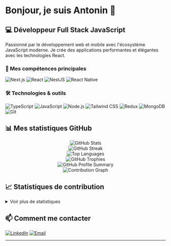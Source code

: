 # Bonjour, je suis Antonin 👋

## 💻 Développeur Full Stack JavaScript

Passionné par le développement web et mobile avec l'écosystème JavaScript moderne. Je crée des applications performantes et élégantes avec les technologies React.

### 🚀 Mes compétences principales

![Next.js](https://img.shields.io/badge/-Next.js-000000?style=for-the-badge&logo=next.js&logoColor=white)
![React](https://img.shields.io/badge/-React-61DAFB?style=for-the-badge&logo=react&logoColor=black)
![NestJS](https://img.shields.io/badge/-NestJS-E0234E?style=for-the-badge&logo=nestjs&logoColor=white)
![React Native](https://img.shields.io/badge/-React_Native-61DAFB?style=for-the-badge&logo=react&logoColor=black)

### 🛠️ Technologies & outils

![TypeScript](https://img.shields.io/badge/-TypeScript-3178C6?style=for-the-badge&logo=typescript&logoColor=white)
![JavaScript](https://img.shields.io/badge/-JavaScript-F7DF1E?style=for-the-badge&logo=javascript&logoColor=black)
![Node.js](https://img.shields.io/badge/-Node.js-339933?style=for-the-badge&logo=node.js&logoColor=white)
![Tailwind CSS](https://img.shields.io/badge/-Tailwind_CSS-38B2AC?style=for-the-badge&logo=tailwind-css&logoColor=white)
![Redux](https://img.shields.io/badge/-Redux-764ABC?style=for-the-badge&logo=redux&logoColor=white)
![MongoDB](https://img.shields.io/badge/-MongoDB-47A248?style=for-the-badge&logo=mongodb&logoColor=white)
![Git](https://img.shields.io/badge/-Git-F05032?style=for-the-badge&logo=git&logoColor=white)

## 📊 Mes statistiques GitHub

<div align="center">
  <img src="https://github-readme-stats.vercel.app/api?username=Antonin-dev&show_icons=true&theme=tokyonight&count_private=true" alt="GitHub Stats" />
</div>

<div align="center">
  <img src="https://github-readme-streak-stats.herokuapp.com/?user=Antonin-dev&theme=tokyonight" alt="GitHub Streak" />
</div>

<div align="center">
  <img src="https://github-readme-stats.vercel.app/api/top-langs/?username=Antonin-dev&layout=compact&theme=tokyonight&hide=html" alt="Top Languages" />
</div>

<div align="center">
  <img src="https://github-profile-trophy.vercel.app/?username=Antonin-dev&theme=nord&column=7&margin-w=15&margin-h=15" alt="GitHub Trophies" />
</div>

<div align="center">
  <img src="https://github-profile-summary-cards.vercel.app/api/cards/profile-details?username=Antonin-devR&theme=nord_dark" alt="GitHub Profile Summary" />
</div>

<div align="center">
  <img src="https://github-readme-activity-graph.vercel.app/graph?username=Antonin-dev&theme=react-dark" alt="Contribution Graph" />
</div>

## 📈 Statistiques de contribution

<details>
  <summary>Voir plus de statistiques</summary>
  
  <div align="center">
    <img src="https://github-profile-summary-cards.vercel.app/api/cards/repos-per-language?username=Antonin-dev&theme=nord_dark" alt="Repos per Language" />
    <img src="https://github-profile-summary-cards.vercel.app/api/cards/most-commit-language?username=Antonin-dev&theme=nord_dark" alt="Most Commit Language" />
  </div>
  
  <div align="center">
    <img src="https://github-profile-summary-cards.vercel.app/api/cards/stats?username=Antonin-dev&theme=nord_dark" alt="Stats Card" />
    <img src="https://github-profile-summary-cards.vercel.app/api/cards/productive-time?username=Antonin-dev&theme=nord_dark" alt="Productive Time" />
  </div>
</details>

## 📫 Comment me contacter

[![LinkedIn](https://img.shields.io/badge/-LinkedIn-0077B5?style=for-the-badge&logo=linkedin&logoColor=white)](https://www.linkedin.com/in/antonin-val/)
[![Email](https://img.shields.io/badge/-Email-D14836?style=for-the-badge&logo=gmail&logoColor=white)](mailto:antonin.val@gmail.com)

---
